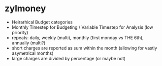 # zylmoney

* Heirarhical Budget categories
* Monthly Timestep for Budgeting / Variable Timestep for Analysis (low priority)
* repeats: daily, weekly (multi), monthly (first monday vs THE 6th), annually (multi?)
* short charges are reported as sum within the month (allowing for vastly asymetrical months)
* large charges are divided by percentage (or maybe not)

